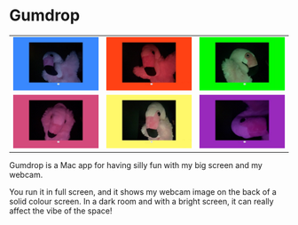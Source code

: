 # Gumdrop

<table>
  <tr>
    <td><img src="screenshots/blue_thumb.jpg"></td>
    <td><img src="screenshots/burntorange_thumb.jpg"></td>
    <td><img src="screenshots/green_thumb.jpg"></td>
  </tr>
  <tr>
    <td><img src="screenshots/hotpink_thumb.jpg"></td>
    <td><img src="screenshots/yellow_thumb.jpg"></td>
    <td><img src="screenshots/purple_thumb.jpg"></td>
  </tr>
</table>

Gumdrop is a Mac app for having silly fun with my big screen and my webcam.

You run it in full screen, and it shows my webcam image on the back of a solid colour screen.
In a dark room and with a bright screen, it can really affect the vibe of the space!